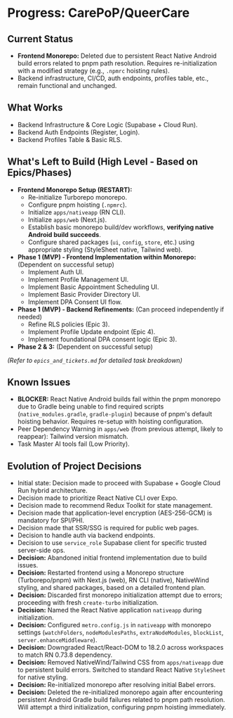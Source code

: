 # Progress: CarePoP/QueerCare

## Current Status

*   **Frontend Monorepo:** Deleted due to persistent React Native Android build errors related to pnpm path resolution. Requires re-initialization with a modified strategy (e.g., `.npmrc` hoisting rules).
*   Backend infrastructure, CI/CD, auth endpoints, profiles table, etc., remain functional and unchanged.

## What Works

*   Backend Infrastructure & Core Logic (Supabase + Cloud Run).
*   Backend Auth Endpoints (Register, Login).
*   Backend Profiles Table & Basic RLS.

## What's Left to Build (High Level - Based on Epics/Phases)

*   **Frontend Monorepo Setup (RESTART):**
    *   Re-initialize Turborepo monorepo.
    *   Configure pnpm hoisting (`.npmrc`).
    *   Initialize `apps/nativeapp` (RN CLI).
    *   Initialize `apps/web` (Next.js).
    *   Establish basic monorepo build/dev workflows, **verifying native Android build succeeds**.
    *   Configure shared packages (`ui`, `config`, `store`, etc.) using appropriate styling (StyleSheet native, Tailwind web).
*   **Phase 1 (MVP) - Frontend Implementation within Monorepo:** (Dependent on successful setup)
    *   Implement Auth UI.
    *   Implement Profile Management UI.
    *   Implement Basic Appointment Scheduling UI.
    *   Implement Basic Provider Directory UI.
    *   Implement DPA Consent UI flow.
*   **Phase 1 (MVP) - Backend Refinements:** (Can proceed independently if needed)
    *   Refine RLS policies (Epic 3).
    *   Implement Profile Update endpoint (Epic 4).
    *   Implement foundational DPA consent logic (Epic 3).
*   **Phase 2 & 3:** (Dependent on successful setup)

*(Refer to `epics_and_tickets.md` for detailed task breakdown)*

## Known Issues

*   **BLOCKER:** React Native Android builds fail within the pnpm monorepo due to Gradle being unable to find required scripts (`native_modules.gradle`, `gradle-plugin`) because of pnpm's default hoisting behavior. Requires re-setup with hoisting configuration.
*   Peer Dependency Warning in `apps/web` (from previous attempt, likely to reappear): Tailwind version mismatch.
*   Task Master AI tools fail (Low Priority).

## Evolution of Project Decisions

*   Initial state: Decision made to proceed with Supabase + Google Cloud Run hybrid architecture.
*   Decision made to prioritize React Native CLI over Expo.
*   Decision made to recommend Redux Toolkit for state management.
*   Decision made that application-level encryption (AES-256-GCM) is mandatory for SPI/PHI.
*   Decision made that SSR/SSG is required for public web pages.
*   Decision to handle auth via backend endpoints.
*   Decision to use `service_role` Supabase client for specific trusted server-side ops.
*   **Decision:** Abandoned initial frontend implementation due to build issues.
*   **Decision:** Restarted frontend using a Monorepo structure (Turborepo/pnpm) with Next.js (web), RN CLI (native), NativeWind styling, and shared packages, based on a detailed frontend plan.
*   **Decision:** Discarded first monorepo initialization attempt due to errors; proceeding with fresh `create-turbo` initialization.
*   **Decision:** Named the React Native application `nativeapp` during initialization.
*   **Decision:** Configured `metro.config.js` in `nativeapp` with monorepo settings (`watchFolders`, `nodeModulesPaths`, `extraNodeModules`, `blockList`, `server.enhanceMiddleware`).
*   **Decision:** Downgraded React/React-DOM to 18.2.0 across workspaces to match RN 0.73.8 dependency.
*   **Decision:** Removed NativeWind/Tailwind CSS from `apps/nativeapp` due to persistent build errors. Switched to standard React Native `StyleSheet` for native styling.
*   **Decision:** Re-initialized monorepo after resolving initial Babel errors.
*   **Decision:** Deleted the re-initialized monorepo again after encountering persistent Android Gradle build failures related to pnpm path resolution. Will attempt a third initialization, configuring pnpm hoisting immediately.